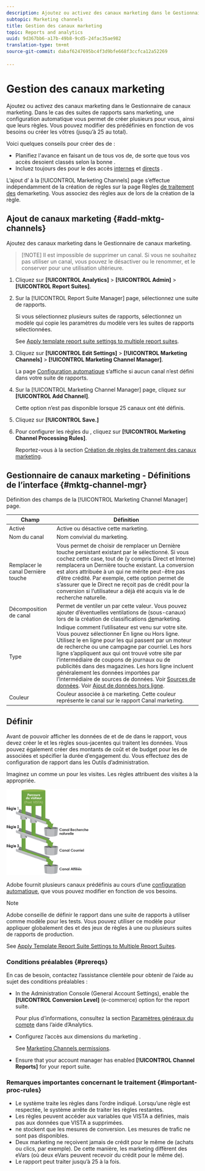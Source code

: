 ```yaml
---
description: Ajoutez ou activez des canaux marketing dans le Gestionnaire de canaux marketing. Dans le cas des suites de rapports sans marketing, une configuration automatique vous permet de créer plusieurs  pour vous, ainsi que leurs règles. Vous pouvez modifier des  prédéfinies en fonction de vos besoins ou créer les vôtres (jusqu’à 25 au total).
subtopic: Marketing channels
title: Gestion des canaux marketing
topic: Reports and analytics
uuid: 9d367bb6-a17b-49b8-9cd5-24fac35ae982
translation-type: tm+mt
source-git-commit: dabaf6247695bc4f3d9bfe668f3ccfca12a52269

---
```



# Gestion des canaux marketing

Ajoutez ou activez des canaux marketing dans le Gestionnaire de canaux marketing. Dans le cas des suites de rapports sans marketing, une configuration automatique vous permet de créer plusieurs  pour vous, ainsi que leurs règles. Vous pouvez modifier des  prédéfinies en fonction de vos besoins ou créer les vôtres (jusqu’à 25 au total).

Voici quelques conseils pour créer des  de :

* Planifiez l&#39;avance en faisant un  de tous vos  de, de sorte que tous vos accès desoient classés selon la bonne .
* Incluez toujours des  pour le des accès [internes](/help/components/c-marketing-channels/c-faq.md) et [directs](/help/components/c-marketing-channels/c-faq.md) .

L’ajout d’ à la [!UICONTROL Marketing Channels] page s’effectue indépendamment de la création de règles sur la page Règles [de traitement des](/help/components/c-marketing-channels/c-rules.md) demarketing. Vous associez des règles aux  de lors de la création de la règle.

## Ajout de canaux marketing {#add-mktg-channels}

Ajoutez des canaux marketing dans le Gestionnaire de canaux marketing.

>[!NOTE] Il est impossible de supprimer un canal. Si vous ne souhaitez pas utiliser un canal, vous pouvez le désactiver ou le renommer, et le conserver pour une utilisation ultérieure.

1. Cliquez sur **[!UICONTROL Analytics]** > **[!UICONTROL Admin]** > **[!UICONTROL Report Suites]**.
1. Sur la [!UICONTROL Report Suite Manager] page, sélectionnez une suite de rapports.

   Si vous sélectionnez plusieurs suites de rapports, sélectionnez un modèle qui copie les paramètres du modèle vers les suites de rapports sélectionnées.

   See [Apply template report suite settings to multiple report suites](/help/components/c-marketing-channels/c-getting-started-mchannel.md).

1. Cliquez sur **[!UICONTROL Edit Settings]** > **[!UICONTROL Marketing Channels]** > **[!UICONTROL Marketing Channel Manager]**.

   La page [Configuration automatique](/help/components/c-marketing-channels/c-getting-started-mchannel.md) s’affiche si aucun canal n’est défini dans votre suite de rapports.

1. Sur la [!UICONTROL Marketing Channel Manager] page, cliquez sur **[!UICONTROL Add Channel]**.

   Cette option n’est pas disponible lorsque 25 canaux ont été définis.

1. Cliquez sur **[!UICONTROL Save.]**
1. Pour configurer les règles du , cliquez sur **[!UICONTROL Marketing Channel Processing Rules]**.

   Reportez-vous à la section [Création de règles de traitement des canaux marketing](/help/components/c-marketing-channels/c-rules.md).

## Gestionnaire de canaux marketing - Définitions de l’interface {#mktg-channel-mgr}

Définition des champs de la [!UICONTROL Marketing Channel Manager] page.

| Champ | Définition |
|--- |--- |
| Activé | Active ou désactive cette  marketing. |
| Nom du canal | Nom convivial du marketing. |
| Remplacer le canal Dernière touche | Vous permet de choisir de remplacer un Dernière touche persistant existant par le sélectionné. Si vous cochez cette case, tout  de (y compris Direct et Interne) remplacera un Dernière touche existant. La conversion est alors attribuée à un qui ne mérite peut-être pas d’être crédité. Par exemple, cette option permet de s’assurer que le  Direct ne reçoit pas de crédit pour la conversion si l’utilisateur a déjà été acquis via le de recherche naturelle. |
| Décomposition de canal | Permet de ventiler un  par cette valeur. Vous pouvez ajouter d’éventuelles ventilations de  (sous-canaux) lors de la création de classifications [de](/help/components/c-marketing-channels/classifictions-mchannel.md)marketing. |
| Type | Indique comment l’utilisateur est venu sur votre site. Vous pouvez sélectionner En ligne ou Hors ligne. Utilisez le en ligne pour les qui passent par un moteur de recherche ou une campagne par courriel. Les  hors ligne s’appliquent aux qui ont trouvé votre site par l’intermédiaire de coupons de journaux ou de publicités dans des magazines. Les  hors ligne incluent généralement les données importées par l’intermédiaire de  sources de données. Voir [Sources de données](https://docs.adobe.com/content/help/fr-FR/analytics/import/data-sources/datasrc-home.html). Voir [ Ajout de données hors ligne](/help/components/c-marketing-channels/c-getting-started-mchannel.md). |
| Couleur | Couleur associée à ce marketing. Cette couleur représente le canal sur le rapport Canal marketing. |

## Définir 

Avant de pouvoir afficher les données de  et de  de dans le rapport, vous devez créer le  et les règles sous-jacentes qui traitent les données. Vous pouvez également créer des montants de coût et de budget pour les  de associées et spécifier la durée d’engagement du. Vous effectuez des  de configuration de rapport dans les Outils d’administration.

Imaginez un comme un  pour les visites. Les règles attribuent des visites à la  appropriée.

![](assets/buckets_2.png)

Adobe fournit plusieurs canaux prédéfinis au cours d’une  [configuration automatique](/help/components/c-marketing-channels/c-getting-started-mchannel.md), que vous pouvez modifier en fonction de vos besoins.

>[!NOTE]
>
>Adobe conseille de définir le rapport dans une suite de rapports à utiliser comme modèle pour les tests. Vous pouvez utiliser ce modèle pour appliquer globalement des  et des jeux de règles à une ou plusieurs suites de rapports de production.
>
>See [Apply Template Report Suite Settings to Multiple Report Suites](/help/components/c-marketing-channels/c-getting-started-mchannel.md).

### Conditions préalables {#prereqs}

En cas de besoin, contactez l’assistance clientèle pour obtenir de l’aide au sujet des conditions préalables :

* In the Administration Console (General Account Settings), enable the **[!UICONTROL Conversion Level]** (e-commerce) option for the report suite.

   Pour plus d’informations, consultez la section [Paramètres généraux du compte](https://docs.adobe.com/content/help/fr-FR/analytics/admin/admin-tools/general-acct-settings-admin.html) dans l’aide d’Analytics.

* Configurez l’accès aux dimensions du marketing .

   See [Marketing Channels permissions](/help/components/c-marketing-channels/c-channel-report-access.md).

* Ensure that your account manager has enabled **[!UICONTROL Channel Reports]** for your report suite.

### Remarques importantes concernant le traitement {#important-proc-rules}

* Le système traite les règles dans l’ordre indiqué. Lorsqu’une règle est respectée, le système arrête de traiter les règles restantes.
* Les règles peuvent accéder aux variables que VISTA a définies, mais pas aux données que VISTA a supprimées.
*  ne stockent que les mesures de conversion. Les mesures de trafic ne sont pas disponibles.
* Deux marketing ne reçoivent jamais de crédit pour le même  de (achats ou clics, par exemple). De cette manière, les  marketing diffèrent des eVars (où deux eVars peuvent recevoir du crédit pour le même  de).
* Le rapport peut traiter jusqu’à 25  à la fois.

